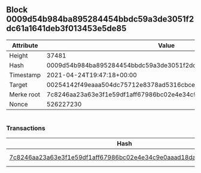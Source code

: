 ## Block 0009d54b984ba895284454bbdc59a3de3051f2dc61a1641deb3f013453e5de85

Attribute | Value
--- | ---
Height | 37481
Hash | 0009d54b984ba895284454bbdc59a3de3051f2dc61a1641deb3f013453e5de85
Timestamp | 2021-04-24T19:47:18+00:00
Target | 00254142f49eaaa504dc75712e8378ad5316cbcead634704b3734b6271167cc4
Merke root | 7c8246aa23a63e3f1e59df1aff67986bc02e4e34c9e0aaad18da865aaa41a35a
Nonce | 526227230

```

```

### Transactions

Hash | Amount
--- | ---
[7c8246aa23a63e3f1e59df1aff67986bc02e4e34c9e0aaad18da865aaa41a35a](7c8246aa23a63e3f1e59df1aff67986bc02e4e34c9e0aaad18da865aaa41a35a.md) | 10.00000000 SKEPTI 

